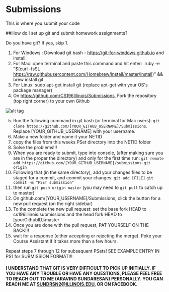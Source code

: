 # Submissions
This is where you submit your code 

##How do I set up git and submit homework assignments?

Do you have git? If yes, skip 1.

1. For Windows : Download git bash - https://git-for-windows.github.io and install.
2. For Mac: open terminal and paste this command and hit enter:  ruby -e "$(curl -fsSL https://raw.githubusercontent.com/Homebrew/install/master/install)" && brew install git
3. For Linux: sudo apt-get install git (replace apt-get with your OS's package manager)
4. On https://github.com/CS196Illinois/Submissions, Fork the repository (top right corner) to your own Github

![alt tag](http://i.imgur.com/ZsWvoKw.png)

5. Run the following command in git bash (or terminal for Mac users): ```git clone https://github.com/[YOUR_GITHUB_USERNAME]/Submissions```. Replace [YOUR_GITHUB_USERNAME] with your username.
6. Make a new folder and name it your NETID
7. copy the files from this weeks PSet directory into the NETID folder
8. Solve the problems!!!
9. When you are ready to submit, type into console, (after making sure you are in the proper the directory) and only for the first time run: ```git remote add https://github.com/[YOUR_GITHUB_USERNAME]/submissions.git origin```
10. Following that (in the same directory), add your changes files to be staged for a commit, and commit your changes:
```git add [FILE]```
```git commit -m "PSET submission"```
11. then run ```git push origin master``` (you may need to ```git pull``` to catch up to master)
12. On github.com/[YOUR_USERNAME]/Submissions, click the button for a new pull request (on the right sidebar) 
13. To the complete the new pull request: set the base fork HEAD to cs196illinois:submissions and the head fork HEAD to [yourGithubID]:master
14. Once you are done with the pull request, PAT YOURSELF ON THE BACK!!!
15. wait for a response (either accepting or rejecting the merge). Poke your Course Assistant if it takes more than a few hours.

Repeat steps 7 through 12 for subsequent PSets!
SEE EXAMPLE ENTRY IN PS1 for SUBMISSION FORMAT!!!

#### I UNDERSTAND THAT GIT IS VERY DIFFICULT TO PICK UP INITIALLY. IF YOU HAVE ANY TROUBLE OR HAVE ANY QUESTIONS, PLEASE FEEL FREE TO REACH OUT TO ME (ARAVIND SUNDARESAN) PERSONALLY. YOU CAN REACH ME AT SUNDRSN2@ILLINOIS.EDU, OR ON FACEBOOK.
